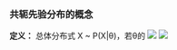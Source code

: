 ###  共轭先验分布的概念
**定义：** 总体分布式 X ~ P(X|θ)，若θ的
![](https://cdn.jsdelivr.net/gh/lyhcc/Picture_Repository/img/20191018190405.png)
![](https://cdn.jsdelivr.net/gh/lyhcc/Picture_Repository/img/20191018190537.png)
